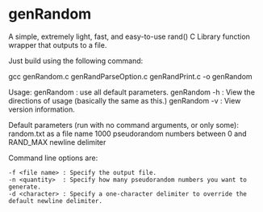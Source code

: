 genRandom
=========

A simple, extremely light, fast, and easy-to-use rand() C Library function wrapper that outputs to a file.

Just build using the following command:

gcc genRandom.c genRandParseOption.c genRandPrint.c -o genRandom

Usage:
    genRandom    : use all default parameters.
    genRandom -h : View the directions of usage (basically the same as this.)
    genRandom -v : View version information.

Default parameters (run with no command arguments, or only some):
	random.txt as a file name
	1000 pseudorandom numbers between 0 and RAND_MAX
	newline delimiter

Command line options are:

	-f <file name> : Specify the output file.
	-n <quantity>  : Specify how many pseudorandom numbers you want to generate.
	-d <character> : Specify a one-character delimiter to override the default newline delimiter.
